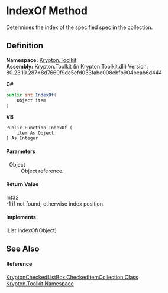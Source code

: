 # IndexOf Method


Determines the index of the specified spec in the collection.



## Definition
**Namespace:** <a href="79d2eac2-21f4-54ff-7552-b20c33c30600.md">Krypton.Toolkit</a>  
**Assembly:** Krypton.Toolkit (in Krypton.Toolkit.dll) Version: 80.23.10.287+8d7660f9dc5efd033fabe008ebfb904beab6d444

**C#**
``` C#
public int IndexOf(
	Object item
)
```
**VB**
``` VB
Public Function IndexOf ( 
	item As Object
) As Integer
```



#### Parameters
<dl><dt>  Object</dt><dd>Object reference.</dd></dl>

#### Return Value
Int32  
-1 if not found; otherwise index position.

#### Implements
IList.IndexOf(Object)  


## See Also


#### Reference
<a href="eff764bf-666d-759c-a072-96750b33e990.md">KryptonCheckedListBox.CheckedItemCollection Class</a>  
<a href="79d2eac2-21f4-54ff-7552-b20c33c30600.md">Krypton.Toolkit Namespace</a>  
